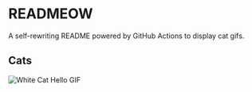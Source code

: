# READMEOW

A self-rewriting README powered by GitHub Actions to display cat gifs.

## Cats

![White Cat Hello GIF](https://media1.giphy.com/media/v1.Y2lkPTlhY2QwMmRhcmw1bm5oaHZ1NG1jZ2p4d2J2MWJyOGVwNjRpdmwyOGpqd3g0ZHY1bCZlcD12MV9naWZzX3NlYXJjaCZjdD1n/vFKqnCdLPNOKc/200.gif)
